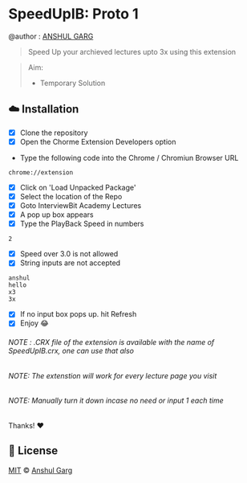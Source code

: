 # SpeedUpIB: Proto 1

@author : [ANSHUL GARG](https://github.com/garganshul108)
> Speed Up your archieved lectures upto 3x using this extension

> Aim:
>  - Temporary Solution
> 


## :cloud: Installation

- [x] Clone the repository
- [x] Open the Chorme Extension Developers option
 - Type the following code into the Chrome / Chromiun Browser URL
```shell
chrome://extension
```
- [x] Click on 'Load Unpacked Package'
- [x] Select the location of the Repo
- [x] Goto InterviewBit Academy Lectures
- [x] A pop up box appears
- [x] Type the PlayBack Speed in numbers
```
2
```
- [x] Speed over 3.0 is not allowed
- [x] String inputs are not accepted
```
anshul
hello
x3
3x
```
- [x] If no input box pops up. hit Refresh
- [x] Enjoy :joy:

###### NOTE : .CRX file of the extension is available with the name of SpeedUpIB.crx, one can use that also
###### NOTE: The extenstion will work for every lecture page you visit
###### NOTE: Manually turn it down incase no need or input 1 each time

Thanks! :heart:


## :scroll: License

[MIT](https://github.com/garganshul108/SpeedUpIB/blob/master/LICENSE) © [Anshul Garg](https://github.com/garganshul108)
